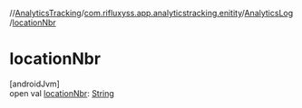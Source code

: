 //[AnalyticsTracking](../../../index.md)/[com.rifluxyss.app.analyticstracking.enitity](../index.md)/[AnalyticsLog](index.md)/[locationNbr](location-nbr.md)

# locationNbr

[androidJvm]\
open val [locationNbr](location-nbr.md): [String](https://developer.android.com/reference/kotlin/java/lang/String.html)
